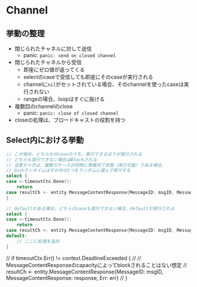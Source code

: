 # Channel

## 挙動の整理

- 閉じられたチャネルに対して送信
  - panic: `panic: send on closed channel`
- 閉じられたチャネルから受信
  - 即座にゼロ値が返ってくる
  - selectのcaseで受信しても即座にそのcaseが実行される
  - channelに`nil`がセットされている場合、そのchannelを使ったcaseは実行されない
  - rangeの場合、loopはすぐに抜ける
- 複数回のchannelのclose
  - panic: `panic: close of closed channel`
- closeの処理は、ブロードキャストの役割を持つ

## Select内における挙動

```go
// この場合、どちらかのcaseのうち、実行できるほうが実行される
// どちらも実行できない場合はBlockされる
// 注意すべきは、複数のケースが同時に準備完了状態（実行可能）である場合、
// Goのランタイムはその中の1つをランダムに選んで実行する
select {
case <-timeoutCtx.Done():
    return
case resultCh <- entity.MessageContentResponse{MessageID: msgID, MessageContentResponse: response, Err: err}:
}

// defaultがある場合、どちらのcaseも実行できない場合、defaultが実行される
select {
case <-timeoutCtx.Done():
    return
case resultCh <- entity.MessageContentResponse{MessageID: msgID, MessageContentResponse: response, Err: err}:
default:
    // ここに処理を追加
}
```

// if timeoutCtx.Err() != context.DeadlineExceeded {
//     // MessageContentResponseのcapacityによってblockされることはない想定
//     resultCh <- entity.MessageContentResponse{MessageID: msgID, MessageContentResponse: response, Err: err}
// }

